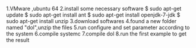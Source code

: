 1.VMware ,ubuntu 64
2.install some necessary software
	$	sudo apt-get update
	$	sudo apt-get install ant
	$ 	sudo apt-get install openjdk-7-jdk
	$	sudo apt-get install unzip
3.download softwares
4.found a new folder named "dol",unzip the files
5.run configure and set parameter according to the system
6.compile systemc
7.compile dol
8.run the first example to get the result

